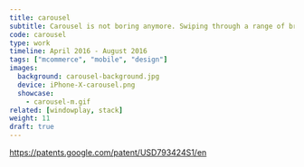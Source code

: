 ```yaml
---
title: carousel
subtitle: Carousel is not boring anymore. Swiping through a range of brand offerings has never been so fun!
code: carousel
type: work
timeline: April 2016 - August 2016
tags: ["mcommerce", "mobile", "design"]
images:
  background: carousel-background.jpg
  device: iPhone-X-carousel.png
  showcase:
    - carousel-m.gif
related: [windowplay, stack]
weight: 11
draft: true
---
```



https://patents.google.com/patent/USD793424S1/en